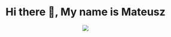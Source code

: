 <h1 align="center">Hi there 👋, My name is Mateusz</h1>

<div align="center">
<img src="https://img.shields.io/badge/LINKEDIN-informational?style=for-the-badge&logo=linkedin&logoColor=white">
</div>
<!--
**MateuszSojkaCode/MateuszSojkaCode** is a ✨ _special_ ✨ repository because its `README.md` (this file) appears on your GitHub profile.

Here are some ideas to get you started:

- 🔭 I’m currently working on ...
- 🌱 I’m currently learning ...
- 👯 I’m looking to collaborate on ...
- 🤔 I’m looking for help with ...
- 💬 Ask me about ...
- 📫 How to reach me: ...
- 😄 Pronouns: ...
- ⚡ Fun fact: ...
-->
